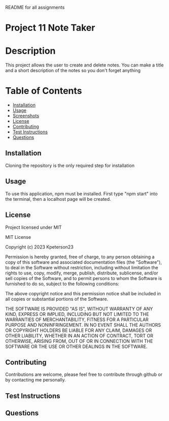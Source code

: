 README for all assignments

# Project 11 Note Taker

# Description

This project allows the user to create and delete notes. You can make a title and a short description of the notes so you don't forget anything

# Table of Contents

- [Installation](#installation)
- [Usage](#usage)
- [Screenshots](#screenshots)
- [License](#license)
- [Contributing](#contributing)
- [Test Instructions](#test-instructions)
- [Questions](#questions)

## Installation

Cloning the repository is the only required step for installation

## Usage

To use this application, npm must be installed. First type "npm start" into the terminal, then a localhost page will be created.

## License

Project licensed under MIT

MIT License

Copyright (c) 2023 Kpeterson23

Permission is hereby granted, free of charge, to any person obtaining a copy of this software and associated documentation files (the "Software"), to deal in the Software without restriction, including without limitation the rights to use, copy, modify, merge, publish, distribute, sublicense, and/or sell copies of the Software, and to permit persons to whom the Software is furnished to do so, subject to the following conditions:

The above copyright notice and this permission notice shall be included in all copies or substantial portions of the Software.

THE SOFTWARE IS PROVIDED "AS IS", WITHOUT WARRANTY OF ANY KIND, EXPRESS OR IMPLIED, INCLUDING BUT NOT LIMITED TO THE WARRANTIES OF MERCHANTABILITY, FITNESS FOR A PARTICULAR PURPOSE AND NONINFRINGEMENT. IN NO EVENT SHALL THE AUTHORS OR COPYRIGHT HOLDERS BE LIABLE FOR ANY CLAIM, DAMAGES OR OTHER LIABILITY, WHETHER IN AN ACTION OF CONTRACT, TORT OR OTHERWISE, ARISING FROM, OUT OF OR IN CONNECTION WITH THE SOFTWARE OR THE USE OR OTHER DEALINGS IN THE SOFTWARE.

## Contributing

Contributions are welcome, please feel free to contribute through github or by contacting me personally.

## Test Instructions

## Questions
